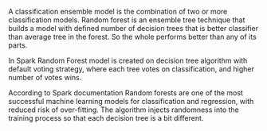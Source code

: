 A classification ensemble model is the combination of two or more classification models.
Random forest is an ensemble tree technique that builds a model with defined number of decision trees 
that is better classifier than average tree in the forest. So the whole performs better than any of its parts.

In Spark Random Forest model is created on decision tree algorithm with default voting strategy, 
where each tree votes on classification, and higher number of votes wins.

According to Spark documentation Random forests are one of the most successful machine learning models for classification and regression,
with reduced risk of over-fitting. 
The algorithm injects randomness into the training process so that each decision tree is a bit different.
